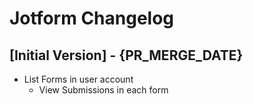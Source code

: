 # Jotform Changelog

## [Initial Version] - {PR_MERGE_DATE}

- List Forms in user account
    - View Submissions in each form